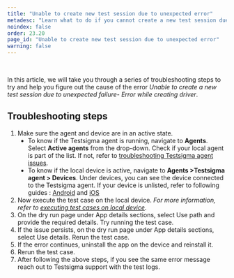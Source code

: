 ```yaml
---
title: "Unable to create new test session due to unexpected error"
metadesc: "Learn what to do if you cannot create a new test session due to an unexpected error. Follow these troubleshooting steps to continue your testing sessions."
noindex: false
order: 23.20
page_id: "Unable to create new test session due to unexpected error"
warning: false
---
```

<head>
<style>
ul.disc {
  list-style-type: disc;
}
ul.circle {
  list-style-type: circle;
}
</style>
</head>

<br><p>In this article, we will take you through a series of troubleshooting steps to try and help you figure out the cause of the error <em>Unable to create a new test session due to unexpected failure- Error while creating driver</em>.</p>

<h2><strong>Troubleshooting steps</strong></h2>
<ol>
<li>Make sure the agent and device are in an active state.
<ul class="disc">
<li>To know if the Testsigma agent is running, navigate to <strong>Agents</strong>. Select <strong>Active agents</strong> from the drop-down. Check if your local agent is part of the list. If not, refer to <a href="https://testsigma.com/docs/agent/troubleshooting/setup-issues/">troubleshooting Testsigma agent issues</a>.</li>
<li>To know if the local device is active, navigate to <strong>Agents >Testsigma agent > Devices</strong>. Under devices, you can see the device connected to the Testsigma agent. If your device is unlisted, refer to following guides : <a href="https://testsigma.com/docs/agent/connect-android-local-devices/" >Android</a> and <a href="https://testsigma.com/docs/agent/connect-ios-local-devices/" >iOS</a></li>
</ul>
</li>
<li>Now execute the test case on the local device. <em>For more information, refer to <a href="https://testsigma.com/docs/runs/test-plans-on-local-devices/">executing test cases on local device</a></em>.</li>
<li>On the dry run page under App details sections, select Use path and provide the required details. Try running the test case.</li>
<li>If the issue persists, on the dry run page under App details sections, select Use details. Rerun the test case.</li>
<li>If the error continues, uninstall the app on the device and reinstall it.</li> 
<li>Rerun the test case.</li>
<li>After following the above steps, if you see the same error message reach out to Testsigma support with the test logs.</li>
</ol>
